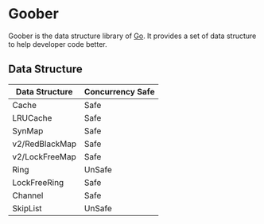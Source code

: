 # Goober

Goober is the data structure library of [Go](https://golang.org/).
It provides a set of data structure to help developer code better.

## Data Structure

| Data Structure | Concurrency Safe |
|----------------|------------------|
| Cache          | Safe             |
| LRUCache       | Safe             |
| SynMap         | Safe             |
| v2/RedBlackMap | Safe             |
| v2/LockFreeMap | Safe             |
| Ring           | UnSafe           |
| LockFreeRing   | Safe             |
| Channel        | Safe             |
| SkipList       | UnSafe           |


